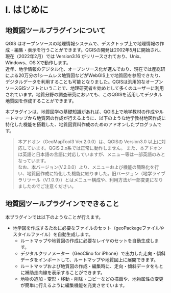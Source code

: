 # Ⅰ. はじめに

##  地質図ツールプラグインについて

QGIS はオープンソースの地理情報システムで、デスクトップ上で地理情報の作成・編集・表示を行うことができます。QGISの開発は2002年5月に開始され、現在（2022年2月）では Version3.16 がリリースされており、Unix、Windows、OS Xで動作します。  
近年、地学情報のデジタル化、オープンソース化が進んでおり、現在では産総研による20万分の1シームレス地質図などがWebGIS上で地質図を参照できたり、デジタルデータを利用することも可能となりました。QGISは汎用的なオープンソースGISソフトということで、地理研究者を始めとして多くのユーザーに利用されています。地質分野の調査研究においても、このQGISを活用してデジタル地質図を作成することができます。

本プラグインは、地質図学の基礎知識があれば、QGIS上で地学教材の作成やルートマップから地質図の作成が行えるように、以下のような地学教材地図作成に特化した機能を搭載した、地質図資料作成のためのアドオンしたプログラムです。

> 本アドオン（GeoMapTool3 Ver.2.0.0）は、QGISの Version3.0 以上に対応しています。QGIS 2.x系では正常に動作しません。
> また、本アドオンは英語と日本語の言語に対応していますが、メニュー等は一部英語のみとなっています。  
> なお、本バージョン(V.2.0.0）より、メニューおよび機能の簡略化を行い、地質図作成に特化した機能に絞りました。旧バージョン（地学ライブラリツール（V.1.0.9））とはメニュー構成や、利用方法が一部変更になりましたのでご注意ください。

## 地質図ツールプラグインでできること

本プラグインでは以下のようなことが行えます。  
* 地学図を作成するために必要なファイルのセット（geoPackageファイルやスタイルファイル）を自動生成します。  
    * ルートマップや地質図の作成に必要なレイヤのセットを自動生成します。  
    *	デジタルクリノメーター（GeoClino for iPhone）で出力した走向・傾斜データをインポートして、ルートマップや地質図上に展開できます。  
    * ルートマップおよび地質図の作成・編集時に、走向・傾斜データをもとに補助走向線を表示することができます。
    * 地物の追加・変形・移動・削除・コピーなどの描画や、地物属性の変更が簡単に行えるように編集機能を充実させています。
   

